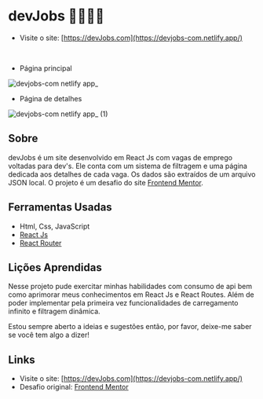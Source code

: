# devJobs 💼👩🏻‍💻

* Visite o site: [https://devJobs.com](https://devjobs-com.netlify.app/)
<br/>

* Página principal

![devjobs-com netlify app_](https://user-images.githubusercontent.com/77863766/168403428-6fb10e19-1998-478e-9ec0-b3b04d8c69ea.png)

* Página de detalhes

![devjobs-com netlify app_ (1)](https://user-images.githubusercontent.com/77863766/168403424-ed2e0954-cb8b-447e-b20c-05a3c9575065.png)

## Sobre

devJobs é um site desenvolvido em React Js com vagas de emprego voltadas para dev's. Ele conta com um sistema de filtragem e uma página dedicada aos detalhes
de cada vaga. Os dados são extraídos de um arquivo JSON local. O projeto é um 
desafio do site [Frontend Mentor](https://www.frontendmentor.io/challenges/devjobs-web-app-HuvC_LP4l).

## Ferramentas Usadas

* Html, Css, JavaScript
* [React Js](https://pt-br.reactjs.org/)
* [React Router](https://v5.reactrouter.com/web/guides/quick-start)

## Lições Aprendidas

Nesse projeto pude exercitar minhas habilidades com consumo de api bem como aprimorar meus conhecimentos em React Js e React Routes. Além de poder implementar pela
primeira vez funcionalidades de carregamento infinito e filtragem dinâmica.

Estou sempre aberto a ideias e sugestões então, por favor, deixe-me saber se você tem algo a dizer!

## Links

* Visite o site: [https://devJobs.com](https://devjobs-com.netlify.app/)
* Desafio original: [Frontend Mentor](https://www.frontendmentor.io/challenges/devjobs-web-app-HuvC_LP4l)
